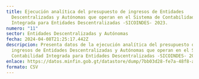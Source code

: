 ```yaml
---
title: Ejecución analítica del presupuesto de ingresos de Entidades
  Descentralizadas y Autónomas que operan en el Sistema de Contabilidad
  Integrada para Entidades Descentralizadas -SICOINDES- 2023.
numero: "11"
sector: Entidades Descentralizadas y Autónomas
fecha: 2024-04-08T21:25:17.442Z
descripcion: Presenta datos de la ejecución analítica del presupuesto de
  ingresos de Entidades Descentralizadas y Autónomas que operan en el Sistema de
  Contabilidad Integrada para Entidades Descentralizadas -SICOINDES- 2023.
enlace: https://datos.minfin.gob.gt/datastore/dump/7bb03d28-fe7a-48f8-a996-aa320b0f7040
formato: CSV
---
```


